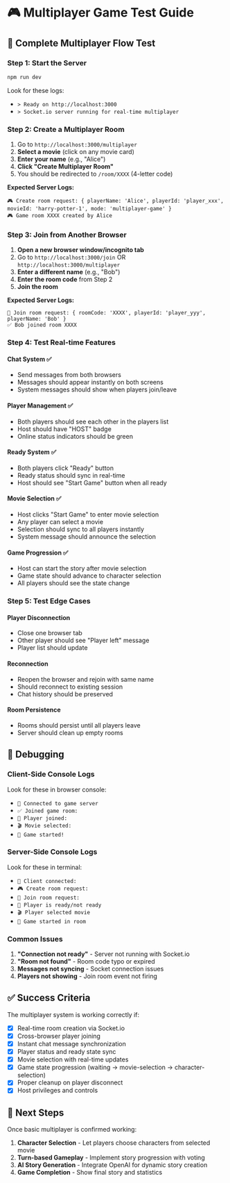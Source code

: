# 🎮 Multiplayer Game Test Guide

## 🚀 Complete Multiplayer Flow Test

### **Step 1: Start the Server**
```bash
npm run dev
```
Look for these logs:
- `> Ready on http://localhost:3000`
- `> Socket.io server running for real-time multiplayer`

### **Step 2: Create a Multiplayer Room**
1. Go to `http://localhost:3000/multiplayer`
2. **Select a movie** (click on any movie card)
3. **Enter your name** (e.g., "Alice")
4. **Click "Create Multiplayer Room"**
5. You should be redirected to `/room/XXXX` (4-letter code)

**Expected Server Logs:**
```
🎮 Create room request: { playerName: 'Alice', playerId: 'player_xxx', movieId: 'harry-potter-1', mode: 'multiplayer-game' }
🎮 Game room XXXX created by Alice
```

### **Step 3: Join from Another Browser**
1. **Open a new browser window/incognito tab**
2. Go to `http://localhost:3000/join` OR `http://localhost:3000/multiplayer`
3. **Enter a different name** (e.g., "Bob")
4. **Enter the room code** from Step 2
5. **Join the room**

**Expected Server Logs:**
```
🚪 Join room request: { roomCode: 'XXXX', playerId: 'player_yyy', playerName: 'Bob' }
✅ Bob joined room XXXX
```

### **Step 4: Test Real-time Features**

#### **Chat System** ✅
- Send messages from both browsers
- Messages should appear instantly on both screens
- System messages should show when players join/leave

#### **Player Management** ✅
- Both players should see each other in the players list
- Host should have "HOST" badge
- Online status indicators should be green

#### **Ready System** ✅
- Both players click "Ready" button
- Ready status should sync in real-time
- Host should see "Start Game" button when all ready

#### **Movie Selection** ✅
- Host clicks "Start Game" to enter movie selection
- Any player can select a movie
- Selection should sync to all players instantly
- System message should announce the selection

#### **Game Progression** ✅
- Host can start the story after movie selection
- Game state should advance to character selection
- All players should see the state change

### **Step 5: Test Edge Cases**

#### **Player Disconnection**
- Close one browser tab
- Other player should see "Player left" message
- Player list should update

#### **Reconnection**
- Reopen the browser and rejoin with same name
- Should reconnect to existing session
- Chat history should be preserved

#### **Room Persistence**
- Rooms should persist until all players leave
- Server should clean up empty rooms

## 🔧 Debugging

### **Client-Side Console Logs**
Look for these in browser console:
- `🔌 Connected to game server`
- `✅ Joined game room:`
- `👤 Player joined:`
- `🎬 Movie selected:`
- `🚀 Game started!`

### **Server-Side Console Logs**
Look for these in terminal:
- `🔌 Client connected:`
- `🎮 Create room request:`
- `🚪 Join room request:`
- `🎯 Player is ready/not ready`
- `🎬 Player selected movie`
- `🚀 Game started in room`

### **Common Issues**
1. **"Connection not ready"** - Server not running with Socket.io
2. **"Room not found"** - Room code typo or expired
3. **Messages not syncing** - Socket connection issues
4. **Players not showing** - Join room event not firing

## ✅ Success Criteria

The multiplayer system is working correctly if:
- [x] Real-time room creation via Socket.io
- [x] Cross-browser player joining
- [x] Instant chat message synchronization
- [x] Player status and ready state sync
- [x] Movie selection with real-time updates
- [x] Game state progression (waiting → movie-selection → character-selection)
- [x] Proper cleanup on player disconnect
- [x] Host privileges and controls

## 🎯 Next Steps

Once basic multiplayer is confirmed working:
1. **Character Selection** - Let players choose characters from selected movie
2. **Turn-based Gameplay** - Implement story progression with voting
3. **AI Story Generation** - Integrate OpenAI for dynamic story creation
4. **Game Completion** - Show final story and statistics